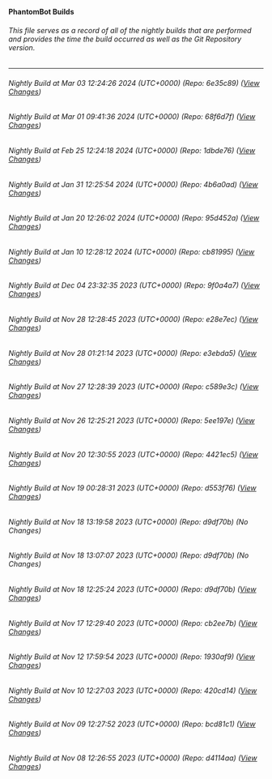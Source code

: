 **PhantomBot Builds**

###### This file serves as a record of all of the nightly builds that are performed and provides the time the build occurred as well as the Git Repository version.
-------------------------------------------------------------------------------------------------------------
###### Nightly Build at Mar 03 12:24:26 2024 (UTC+0000) (Repo: 6e35c89) ([View Changes](https://github.com/PhantomBot/PhantomBot/compare/68f6d7f...6e35c89))
###### Nightly Build at Mar 01 09:41:36 2024 (UTC+0000) (Repo: 68f6d7f) ([View Changes](https://github.com/PhantomBot/PhantomBot/compare/1dbde76...68f6d7f))
###### Nightly Build at Feb 25 12:24:18 2024 (UTC+0000) (Repo: 1dbde76) ([View Changes](https://github.com/PhantomBot/PhantomBot/compare/4b6a0ad...1dbde76))
###### Nightly Build at Jan 31 12:25:54 2024 (UTC+0000) (Repo: 4b6a0ad) ([View Changes](https://github.com/PhantomBot/PhantomBot/compare/95d452a...4b6a0ad))
###### Nightly Build at Jan 20 12:26:02 2024 (UTC+0000) (Repo: 95d452a) ([View Changes](https://github.com/PhantomBot/PhantomBot/compare/cb81995...95d452a))
###### Nightly Build at Jan 10 12:28:12 2024 (UTC+0000) (Repo: cb81995) ([View Changes](https://github.com/PhantomBot/PhantomBot/compare/9f0a4a7...cb81995))
###### Nightly Build at Dec 04 23:32:35 2023 (UTC+0000) (Repo: 9f0a4a7) ([View Changes](https://github.com/PhantomBot/PhantomBot/compare/e28e7ec...9f0a4a7))
###### Nightly Build at Nov 28 12:28:45 2023 (UTC+0000) (Repo: e28e7ec) ([View Changes](https://github.com/PhantomBot/PhantomBot/compare/e3ebda5...e28e7ec))
###### Nightly Build at Nov 28 01:21:14 2023 (UTC+0000) (Repo: e3ebda5) ([View Changes](https://github.com/PhantomBot/PhantomBot/compare/c589e3c...e3ebda5))
###### Nightly Build at Nov 27 12:28:39 2023 (UTC+0000) (Repo: c589e3c) ([View Changes](https://github.com/PhantomBot/PhantomBot/compare/5ee197e...c589e3c))
###### Nightly Build at Nov 26 12:25:21 2023 (UTC+0000) (Repo: 5ee197e) ([View Changes](https://github.com/PhantomBot/PhantomBot/compare/4421ec5...5ee197e))
###### Nightly Build at Nov 20 12:30:55 2023 (UTC+0000) (Repo: 4421ec5) ([View Changes](https://github.com/PhantomBot/PhantomBot/compare/d553f76...4421ec5))
###### Nightly Build at Nov 19 00:28:31 2023 (UTC+0000) (Repo: d553f76) ([View Changes](https://github.com/PhantomBot/PhantomBot/compare/d9df70b...d553f76))
###### Nightly Build at Nov 18 13:19:58 2023 (UTC+0000) (Repo: d9df70b) (No Changes)
###### Nightly Build at Nov 18 13:07:07 2023 (UTC+0000) (Repo: d9df70b) (No Changes)
###### Nightly Build at Nov 18 12:25:24 2023 (UTC+0000) (Repo: d9df70b) ([View Changes](https://github.com/PhantomBot/PhantomBot/compare/cb2ee7b...d9df70b))
###### Nightly Build at Nov 17 12:29:40 2023 (UTC+0000) (Repo: cb2ee7b) ([View Changes](https://github.com/PhantomBot/PhantomBot/compare/1930af9...cb2ee7b))
###### Nightly Build at Nov 12 17:59:54 2023 (UTC+0000) (Repo: 1930af9) ([View Changes](https://github.com/PhantomBot/PhantomBot/compare/420cd14...1930af9))
###### Nightly Build at Nov 10 12:27:03 2023 (UTC+0000) (Repo: 420cd14) ([View Changes](https://github.com/PhantomBot/PhantomBot/compare/bcd81c1...420cd14))
###### Nightly Build at Nov 09 12:27:52 2023 (UTC+0000) (Repo: bcd81c1) ([View Changes](https://github.com/PhantomBot/PhantomBot/compare/d4114aa...bcd81c1))
###### Nightly Build at Nov 08 12:26:55 2023 (UTC+0000) (Repo: d4114aa) ([View Changes](https://github.com/PhantomBot/PhantomBot/compare/b1e385f...d4114aa))

